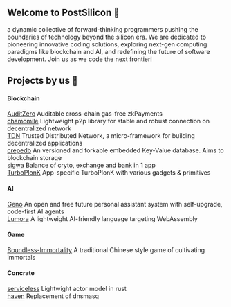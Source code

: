 ## Welcome to PostSilicon 👋

a dynamic collective of forward-thinking programmers pushing the boundaries of technology beyond the silicon era. We are dedicated to pioneering innovative coding solutions, exploring next-gen computing paradigms like blockchain and AI, and redefining the future of software development. Join us as we code the next frontier!

## Projects by us 🚀
#### Blockchain
[AuditZero](https://github.com/PostSiliconDev/AuditZero) Auditable cross-chain gas-free zkPayments  
[chamomile](https://github.com/postsilicondev/chamomile) Lightweight p2p library for stable and robust connection on decentralized network  
[TDN](https://github.com/postsilicondev/TDN) Trusted Distributed Network, a micro-framework for building decentralized applications  
[crepedb](https://github.com/PostSiliconDev/crepedb) An versioned and forkable embedded Key-Value database. Aims to blockchain storage  
[sigwa](https://github.com/PostSiliconDev/sigwa) Balance of cryto, exchange and bank in 1 app  
[TurboPlonK](https://github.com/PostSiliconDev/TurboPlonK) App-specific TurboPlonK with various gadgets & primitives  

#### AI
[Geno](https://github.com/postsilicondev/Geno) An open and free future personal assistant system with self-upgrade, code-first AI agents  
[Lumora](https://github.com/postsilicondev/Lumora) A lightweight AI-friendly language targeting WebAssembly  

#### Game
[Boundless-Immortality](https://github.com/postsilicondev/Boundless-Immortality) A traditional Chinese style game of cultivating immortals  

#### Concrate
[serviceless](https://github.com/PostSiliconDev/serviceless) Lightwight actor model in rust  
[haven](https://github.com/PostSiliconDev/haven) Replacement of dnsmasq  

<!--

**Here are some ideas to get you started:**

🙋‍♀️ A short introduction - what is your organization all about?
🌈 Contribution guidelines - how can the community get involved?
👩‍💻 Useful resources - where can the community find your docs? Is there anything else the community should know?
🍿 Fun facts - what does your team eat for breakfast?
🧙 Remember, you can do mighty things with the power of [Markdown](https://docs.github.com/github/writing-on-github/getting-started-with-writing-and-formatting-on-github/basic-writing-and-formatting-syntax)
-->
